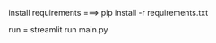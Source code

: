 install requirements ===> pip install -r requirements.txt    

 run =  streamlit run main.py       
 
